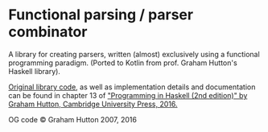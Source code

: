 # Functional parsing / parser combinator
A library for creating parsers, written (almost) exclusively using a functional programming paradigm. (Ported to Kotlin from prof. Graham Hutton's Haskell library).

[Original library code](./src/main/orginal_code.hs), as well as implementation details and documentation can be found
in chapter 13 of ["Programming in Haskell (2nd edition)" by Graham Hutton, Cambridge University Press, 2016.](https://www.cs.nott.ac.uk/~pszgmh/pih.html)

OG code © Graham Hutton 2007, 2016
